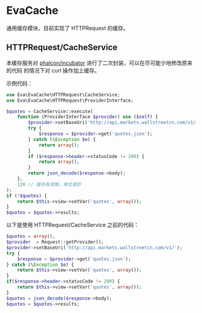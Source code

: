 # EvaCache
通用缓存模块，目前实现了 HTTPRequest 的缓存。
## HTTPRequest/CacheService
本缓存服务对 [phalcon/incubator](https://packagist.org/packages/phalcon/incubator) 进行了二次封装，可以在尽可能少地修改原来的代码
的情况下对 curl 操作加上缓存。

示例代码：
```php
use Eva\EvaCache\HTTPRequest\CacheService;
use Eva\EvaCache\HTTPRequest\ProviderInterface;

$quotes = CacheService::execute(
    function (ProviderInterface $provider) use ($self) {
        $provider->setBaseUri('http://api.markets.wallstreetcn.com/v1/');
        try {
            $response = $provider->get('quotes.json');
        } catch (\Exception $e) {
            return array();
        }
        if ($response->header->statusCode != 200) {
            return array();
        }
        return json_decode($response->body);
    },
    120 // 缓存有效期，单位是秒
);
if (!$quotes) {
    return $this->view->setVar('quotes', array());
}
$quotes = $quotes->results;
```
以下是使用 HTTPRequest/CacheService 之前的代码：

```php
$quotes = array();
$provider  = Request::getProvider();
$provider->setBaseUri('http://api.markets.wallstreetcn.com/v1/');
try {
    $response = $provider->get('quotes.json');
} catch (\Exception $e) {
    return $this->view->setVar('quotes', array());
}
if($response->header->statusCode != 200) {
    return $this->view->setVar('quotes', array());
}
$quotes = json_decode($response->body);
$quotes = $quotes->results;
```